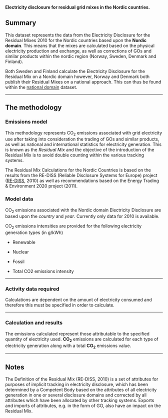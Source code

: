 **Electricity disclosure for residual grid mixes in the Nordic
countries.**

## Summary

This dataset represents the data from the Electricity Disclosure for the
Residual Mixes 2010 for the Nordic countries based upon the **Nordic
domain**. This means that the mixes are calculated based on the physical
electricity production and exchange, as well as corrections of GOs and
similar products within the nordic region (Norway, Sweden, Denmark and
Finland).

Both Sweden and Finland calculate the Electricity Disclosure for the
Residual Mix on a Nordic domain however, Norway and Denmark both publish
their Residual Mixes on a national approach. This can thus be found
within the [national
domain](Nordic_Electricity_Disclosure_National_Domain) dataset.

-----

## The methodology

### Emissions model

This methodology represents CO<sub>2</sub> emissions associated with grid
electricity use after taking into consideration the trading of GOs and
similar products, as well as national and international statistics for
electricity generation. This is known as the *Residual Mix* and the
objective of the introduction of the Residual Mix is to avoid double
counting within the various tracking systems.

The Residual Mix Calculations for the Nordic Countries is based on the
results from the RE-DISS (Reliable Disclosure Systems for Europe)
project ([RE-DISS](http://www.reliable-disclosure.org), 2010) as well as
recommendations based on the Energy Trading & Environment 2020 project
(2011).

### Model data

CO<sub>2</sub> emissions associated with the Nordic domain Electricity
Disclosure are based upon the *country* and *year*. Currently only data
for 2010 is available.

CO<sub>2</sub> emissions intensities are provided for the following electricity
generation types (in g/kWh)

  - Renewable

<!-- end list -->

  - Nuclear

<!-- end list -->

  - Fossil

<!-- end list -->

  - Total CO2 emissions intensity

-----

### Activity data required

Calculations are dependent on the amount of electricity consumed and
therefore this must be specified in order to calculate.

-----

### Calculation and results

The emissions calculated represent those attributable to the specified
quantity of electricity used. **CO<sub>2</sub>** emissions are calculated for
each type of electricity generation along with a total **CO<sub>2</sub>**
emissions value.

-----

## Notes

The Definition of the Residual Mix (RE-DISS, 2010) is a set of
attributes for purposes of implicit tracking in electricity disclosure,
which has been determined by a Competent Body based on the attributes of
all electricity generation in one or several disclosure domains and
corrected by all attributes which have been allocated by other tracking
systems. Exports and imports of attributes, e.g. in the form of GO, also
have an impact on the Residual Mix.
